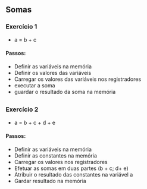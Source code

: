 ## Somas

### Exercício 1
  * a =  b + c 
#### Passos: 
  * Definir as variáveis na memória
  * Definir os valores das variáveis
  * Carregar os valores das variáveis nos registradores
  * executar a soma
  * guardar o resultado da soma na memória
## 
### Exercício 2
  * a = b + c + d + e

#### Passos:
  * Definir as variáveis na memória
  * Definir as constantes na memória
  * Carregar os valores nos registradores
  * Efetuar as somas em duas partes (b + c; d+ e)
  * Atribuir o resultado das constantes na variável a
  * Gardar resultado na memória 
